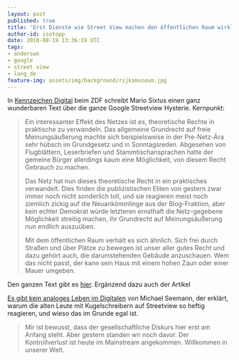 ```yaml
---
layout: post
published: true
title: 'Erst Dienste wie Street View machen den öffentlichen Raum wirklich öffentlich '
author-id: isotopp
date: 2010-08-19 13:36:19 UTC
tags:
- anderswo
- google
- street view
- lang_de
feature-img: assets/img/background/rijksmuseum.jpg
---
```

In [Kennzeichen Digital](http://blog.zdf.de/zdfdasblog/2010/08/erst-dienste-wie-street-view-m.html)
beim ZDF schreibt Mario Sixtus einen ganz wunderbaren Text über die ganze
Google Streetview Hysterie. Kernpunkt:

> Ein interessanter Effekt des Netzes ist es, theoretische Rechte in
> praktische zu verwandeln. Das allgemeine Grundrecht auf freie
> Meinungsäußerung machte sich beispielsweise in der Pre-Netz-Ära sehr
> hübsch im Grundgesetz und in Sonntagsreden. Abgesehen von Flugblättern,
> Leserbriefen und Stammtischansprachen hatte der gemeine Bürger allerdings
> kaum eine Möglichkeit, von diesem Recht Gebrauch zu machen. 
>
> Das Netz hat nun dieses theoretische Recht in ein praktisches verwandelt.
> Dies finden die publizistischen Eliten von gestern zwar immer noch nicht
> sonderlich toll, und sie reagieren meist noch ziemlich zickig auf die
> Neuankömmlinge aus der Blog-Fraktion, aber kein echter Demokrat würde
> letzteren ernsthaft die Netz-gegebene Möglichkeit streitig machen, ihr
> Grundrecht auf Meinungsäußerung nun endlich auszuüben.
>
> Mit dem öffentlichen Raum verhält es sich ähnlich. Sich frei durch Straßen
> und über Plätze zu bewegen ist unser aller gutes Recht und dazu gehört
> auch, die darumstehenden Gebäude anzuschauen. Wem das nicht passt, der
> kann sein Haus mit einem hohen Zaun oder einer Mauer umgeben.

Den ganzen Text gibt es 
[hier](http://blog.zdf.de/zdfdasblog/2010/08/erst-dienste-wie-street-view-m.html).
Ergänzend dazu auch der Artikel

[Es gibt kein analoges Leben im Digitalen](http://carta.info/32498/streetview-es-gibt-kein-analoges-leben-im-digitalen/)
von Michael Seemann, der erklärt, warum die alten Leute mit Kugelschreibern
auf Streetview so heftig reagieren, und wieso das im Grunde egal ist.

> Mir ist bewusst, dass der gesellschaftliche Diskurs hier erst am Anfang
> steht. Aber gestern standen wir noch davor. Der Kontrollverlust ist heute
> im Mainstream angekommen. Willkommen in unserer Welt.

